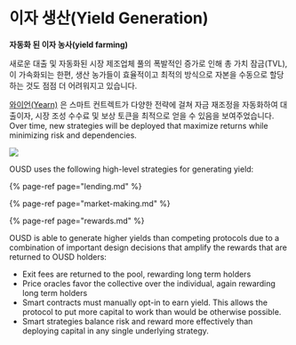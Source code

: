# 이자 생산(Yield Generation)

**자동화 된 이자 농사(yield farming)**

새로운 대출 및 자동화된 시장 제조업체 풀의 폭발적인 증가로 인해 총 가치 잠금\(TVL\), 이 가속화되는 한편, 생산 농가들이 효율적이고 최적의 방식으로 자본을 수동으로 할당하는 것도 점점 더 어려워지고 있습니다.

[와이언(Yearn)](https://yearn.finance/) 은 스마트 컨트렉트가 다양한 전략에 걸쳐 자금 재조정을 자동화하여 대출이자, 시장 조성 수수료 및 보상 토큰을 최적으로 얻을 수 있음을 보여주었습니다. Over time, new strategies will be deployed that maximize returns while minimizing risk and dependencies.

![](../../.gitbook/assets/ousd_docs_graphics_1.png)

OUSD uses the following high-level strategies for generating yield:

{% page-ref page="lending.md" %}

{% page-ref page="market-making.md" %}

{% page-ref page="rewards.md" %}

OUSD is able to generate higher yields than competing protocols due to a combination of important design decisions that amplify the rewards that are returned to OUSD holders:

* Exit fees are returned to the pool, rewarding long term holders
* Price oracles favor the collective over the individual, again rewarding long term holders
* Smart contracts must manually opt-in to earn yield. This allows the protocol to put more capital to work than would be otherwise possible.
* Smart strategies balance risk and reward more effectively than deploying capital in any single underlying strategy.

